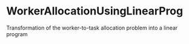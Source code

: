 # WorkerAllocationUsingLinearProg
Transformation of the worker-to-task allocation problem into a linear program
